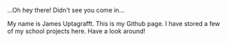 ...Oh hey there! Didn't see you come in...

My name is James Uptagrafft. This is my Github page. I have stored a few of my school projects here. Have a look around!
